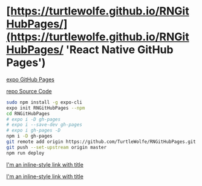 # [https://turtlewolfe.github.io/RNGitHubPages/](https://turtlewolfe.github.io/RNGitHubPages/ 'React Native GitHub Pages')

[expo GitHub Pages](https://docs.expo.io/distribution/publishing-websites/#github-pages 'gh-pages -d web-build')

[repo Source Code](https://github.com/TurtleWolfe/RNGitHubPages 'RNGitHubPages')

```bash
sudo npm install -g expo-cli
expo init RNGitHubPages --npm
cd RNGitHubPages
# expo i -D gh-pages
# expo i --save-dev gh-pages
# expo i gh-pages -D
npm i -D gh-pages
git remote add origin https://github.com/TurtleWolfe/RNGitHubPages.git
git push --set-upstream origin master
npm run deploy
```

[I'm an inline-style link with title](https://www.google.com "Google's Homepage")

[I'm an inline-style link with title](https://www.google.com "Google's Homepage")
